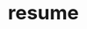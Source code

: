 # resume
<!DOCTYPE html>
<html lang="en">

<head>
    <meta charset="UTF-8">
    <meta name="viewport" content="width=device-width, initial-scale=1.0">
    <title>Cycling Portfolio</title>
    <link href="https://cdn.jsdelivr.net/npm/bootstrap@5.3.2/dist/css/bootstrap.min.css" rel="stylesheet">
    <link rel="stylesheet" href="style.css">
    <style>
        body {
            font-size: 1.1em;
        }

        h1, h2, h5 {
            font-size: 1.8em;
        }

        p, .card-text, .form-label {
            font-size: 1.15em;
        }

        .custom-brand-font {
            font-size: 1.7em !important;
        }

        .custom-section-heading {
            font-size: 2.5em !important;
        }

        .gallery-toggle-label {
            font-size: 1.5em;
        }

        #name, #email, #message {
            font-size: 1.1em;
        }

        /* Hero section specific styles */
        #hero {
            position: relative;
            width: 100vw; /* Full viewport width */
            height: 100vh; /* Full viewport height */
            overflow: hidden;
            display: flex;
            justify-content: center;
            align-items: center;
        }

        .hero-image-fullscreen {
            width: 100%;
            height: 100%;
            object-fit: cover;
            position: absolute;
            top: 0;
            left: 0;
            z-index: 0;
        }

        .hero-content {
            position: relative;
            z-index: 1;
            color: white;
            text-shadow: 2px 2px 4px rgba(0, 0, 0, 0.7);
            padding: 20px;
            max-width: 80%;
        }

        #hero .custom-section-heading {
            font-size: 4em !important;
            margin-bottom: 0.5em !important;
        }

        #hero p.text-muted {
            font-size: 1.8em !important;
            color: rgba(255, 255, 255, 0.9) !important;
        }

        /* Gallery section background image */
        #gallery {
            background-image: url('https://i.pinimg.com/736x/6e/b0/f6/6eb0f6787ba99629aec30ca8517f37c7.jpg');
            background-size: cover; /* Cover the entire section */
            background-position: center; /* Center the image */
            background-attachment: fixed; /* Keep image fixed when scrolling */
            color: #ffffff; /* Change text color for better contrast on dark background */
            text-shadow: 1px 1px 3px rgba(0, 0, 0, 0.8); /* Add text shadow for readability */
        }

        /* Adjustments for content within gallery to ensure readability */
        #gallery .card {
            background-color: rgba(255, 255, 255, 0.85); /* Slightly transparent white background for cards */
            color: #333; /* Darker text color for cards */
        }

        #gallery .gallery-toggle-label {
            color: #ffffff; /* Ensure toggle labels are visible */
        }


        /* Responsive adjustments for smaller screens (hero section) */
        @media (max-width: 768px) {
            #hero .custom-section-heading {
                font-size: 2.5em !important;
            }

            #hero p.text-muted {
                font-size: 1.2em !important;
            }

            .hero-content {
                max-width: 90%;
            }
        }

        /* Adjustments for even smaller screens (hero section) */
        @media (max-width: 576px) {
            #hero .custom-section-heading {
                font-size: 2em !important;
            }

            #hero p.text-muted {
                font-size: 1em !important;
            }
        }
    </style>
</head>

<body>
    <header>
        <nav class="navbar navbar-expand-lg navbar-dark bg-dark fixed-top shadow-lg">
            <div class="container">
                <a class="navbar-brand custom-brand-font" href="#">Shane Justine Rodriguez</a>
                <button class="navbar-toggler" type="button" data-bs-toggle="collapse" data-bs-target="#navbarNav"
                    aria-controls="navbarNav" aria-expanded="false" aria-label="Toggle navigation">
                    <span class="navbar-toggler-icon"></span>
                </button>
                <div class="collapse navbar-collapse justify-content-end" id="navbarNav">
                    <ul class="navbar-nav">
                        <li class="nav-item">
                            <a class="nav-link" href="#about">About</a>
                        </li>
                        <li class="nav-item">
                            <a class="nav-link" href="#portfolio">Portfolio</a>
                        </li>
                        <li class="nav-item">
                            <a class="nav-link" href="#gallery">Gallery</a>
                        </li>
                        <li class="nav-item">
                            <a class="nav-link" href="#contact">Contact</a>
                        </li>
                    </ul>
                </div>
            </div>
        </nav>
    </header>

    <section id="hero" class="text-center">
        <div class="hero-content">
            <h2 class="mb-3 custom-section-heading">Welcome to My resume</h2>
        </div>
        <img src="me.jpg" class="hero-image-fullscreen" alt="Cycling Hero Image">
    </section>

    <section id="about" class="py-5">
        <div class="container">
            <div class="row align-items-center">
                <div class="col-md-6">
                    <h2 class="custom-section-heading">About Me</h2>
                    <p>"My name is <b>Shane Justine Rodriguez</b>, and I'm 18 years old, celebrating my birthday on July 9, 2006.im catolic
                </div>
                <div class="col-md-6">
                    <img src="meee.jpg" class="img-fluid rounded portrait-img" alt="About Cycling">
                </div>
            </div>
        </div>
    </section>

    <section id="portfolio" class="py-5 bg-light">
        <div class="container">
            <h2 class="text-center mb-5 custom-section-heading">Portfolio</h2>
            <div class="row g-4">
                <div class="col-md-4">
                    <div class="card h-100">
                        <img src="racing highlights.jpg" class="card-img-top" alt="Cycling Event 1">
                        <div class="card-body">
                            <h5 class="card-title">NUmber</h5>
                            <p class="card-text">"My <b>+639912239551</b> 
                        </div>
                    </div>
                </div>
                <div class="col-md-4">
                    <div class="card h-100">
                        <img src="tour.jpg" class="card-img-top" alt="Cycling Event 2">
                        <div class="card-body">
                            <h5 class="card-title">Email</h5>
                            <p class="card-text"> <b>iamastroboy05@gmail.com</b>
                        </div>
                    </div>
                </div>
                <div class="col-md-4">
                    <div class="card h-100">
                        <img src="skill.jpg" class="card-img-top" alt="Cycling Event 3">
                        <div class="card-body">
                            <h5 class="card-title">Address</h5>
                            <p class="card-text"><b>28 azucena st malabon longos</b>
                        </div>
                    </div>
                </div>
            </div>
        </div>
    </section>

    <b>skills showcase</b> </p>
    <b>communicatiom</b>
    <b>responsivility</b>
    <b>teamwork</b>
